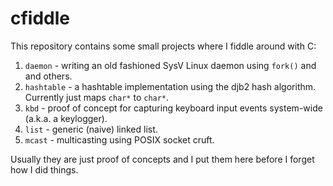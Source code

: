 # cfiddle

This repository contains some small projects where I fiddle around with C:

1. `daemon` - writing an old fashioned SysV Linux daemon using `fork()` and
   and others.
1. `hashtable` - a hashtable implementation using the djb2 hash algorithm.
    Currently just maps `char*` to `char*`.
1. `kbd` - proof of concept for capturing keyboard input events system-wide 
   (a.k.a. a keylogger).
1. `list` - generic (naive) linked list.
1. `mcast` - multicasting using POSIX socket cruft.

Usually they are just proof of concepts and I put them here before I forget how
I did things.
